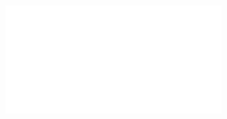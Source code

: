 <div align="center">
	<a href="https://www.youtube.com/watch?v=dQw4w9WgXcQ">
		<img src="https://github.com/n3tr/n3tr/raw/master/info.svg?sanitize=true">
	</a>
</div>

